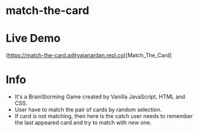 # match-the-card
# Live Demo 
   (https://match-the-card.adityajanardan.repl.co)[Match_The_Card]

# Info
   - It's a BrainStorming Game created by Vanilla JavaScript, HTML and CSS.
   - User have to match the pair of cards by random selection.
   - If card is not matching, then here is the catch user needs to remember the last appeared card and try to match with new one.
   
